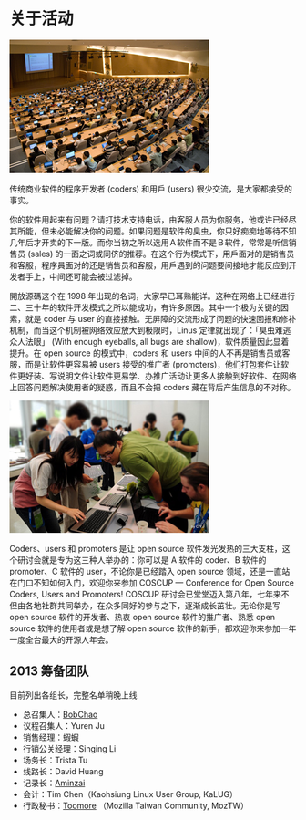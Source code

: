 # 关于活动

<img src="images/a01.jpg" class="ab01">

传统商业软件的程序开发者 (coders) 和用戶 (users) 很少交流，是大家都接受的事实。

你的软件用起来有问题？请打技术支持电话，由客服人员为你服务，他或许已经尽其所能，但未必能解决你的问题。如果问题是软件的臭虫，你只好痴痴地等待不知几年后才开卖的下一版。而你当初之所以选用Ａ软件而不是Ｂ软件，常常是听信销售员 (sales) 的一面之词或同侪的推荐。在这个行为模式下，用戶面对的是销售员和客服，程序員面对的还是销售员和客服，用戶遇到的问题要间接地才能反应到开发者手上，中间还可能会被过滤掉。

開放源碼这个在 1998 年出现的名词，大家早已耳熟能详。这种在网络上已经进行二、三十年的软件开发模式之所以能成功，有许多原因。其中一个极为关键的因素，就是 coder 与 user 的直接接触。无屏障的交流形成了问题的快速回报和修补机制，而当这个机制被网络效应放大到极限时，Linus 定律就出现了：「臭虫难逃众人法眼」 (With enough eyeballs, all bugs are shallow)，软件质量因此显着提升。在 open source 的模式中，coders 和 users 中间的人不再是销售员或客服，而是让软件更容易被 users 接受的推广者 (promoters)，他们打包套件让软件更好装、写说明文件让软件更易学、办推广活动让更多人接触到好软件、在网络上回答问题解决使用者的疑惑，而且不会把 coders 藏在背后产生信息的不对称。

<img src="images/a02.jpg" class="ab02">

Coders、users 和 promoters 是让 open source 软件发光发热的三大支柱，这个研讨会就是专为这三种人举办的：你可以是 A 软件的 coder、B 软件的 promoter、C 软件的 user，不论你是已经踏入 open source 领域，还是一直站在门口不知如何入门，欢迎你来参加 COSCUP — Conference for Open Source Coders, Users and Promoters! COSCUP 研讨会已堂堂迈入第八年，七年来不但由各地社群共同举办，在众多同好的参与之下，逐渐成长茁壮。无论你是写 open source 软件的开发者、热衷
open source 软件的推广者、熟悉 open source 软件的使用者或是想了解 open source 软件的新手，都欢迎你来参加一年一度全台最大的开源人年会。

## 2013 筹备团队

目前列出各组长，完整名单稍晚上线

* 总召集人：[BobChao](http://blog.bobchao.net/)
* 议程召集人：Yuren Ju
* 销售经理：蝦蝦
* 行销公关经理：Singing Li
* 场务长：Trista Tu
* 线路长：David Huang
* 记录长：[Aminzai](http://aminzai.net/)
* 会计：Tim Chen（Kaohsiung Linux User Group, KaLUG）
* 行政秘书：[Toomore](http://blog.toomore.net/) （Mozilla Taiwan Community, MozTW）
